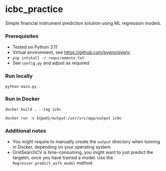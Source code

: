 # icbc_practice

Simple financial instrument prediction solution using ML regression models.

### Prerequisites

- Tested on Python 3.11
- Virtual environment, see <https://github.com/pyenv/pyenv>
- `pip intstall -r requirements.txt`
- See `config.py` and adjust as required

### Run locally

`python main.py`

### Run in Docker

`docker build . --tag icbc`

`docker run -v ${pwd}/output:/usr/src/app/output icbc`

### Additional notes

- You might require to manually create the `output` directory when tunning in Docker, depending on your operating system
- GridSearchCV is time-consuming, you might want to just predict the targetm, once you have trained a model. Use the `Regressor.predict_with_model` method
